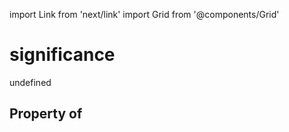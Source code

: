 import Link from 'next/link'
import Grid from '@components/Grid'

# significance

undefined

## Property of



